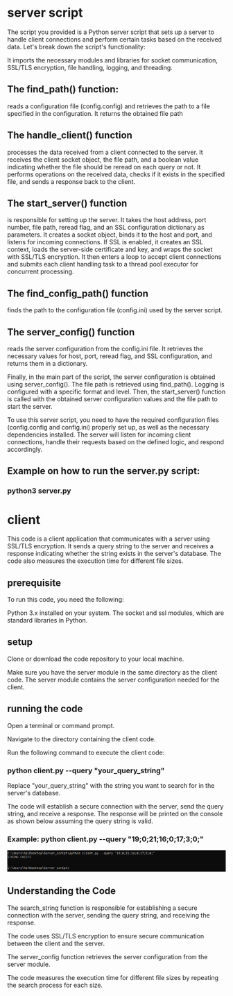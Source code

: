 # server script
The script you provided is a Python server script that sets up a server to handle client connections and perform certain tasks based on the received data. Let's break down the script's functionality:

It imports the necessary modules and libraries for socket communication, SSL/TLS encryption, file handling, logging, and threading.

## The find_path() function:
reads a configuration file (config.config) and retrieves the path to a file specified in the configuration.
It returns the obtained file path

## The handle_client() function
processes the data received from a client connected to the server.
It receives the client socket object, the file path, and a boolean value indicating whether the file should 
be reread on each query or not. It performs operations on the received data, checks if it exists in the specified
file, and sends a response back to the client.

## The start_server() function
is responsible for setting up the server. It takes the host address, port number, file path, reread flag, and an SSL 
configuration dictionary as parameters. It creates a socket object, binds it to the host and port,
and listens for incoming connections. If SSL is enabled, it creates an SSL context, loads the server-side certificate
and key, and wraps the socket with SSL/TLS encryption. It then enters a loop to accept client connections and submits
each client handling task to a thread pool executor for concurrent processing.

## The find_config_path() function
finds the path to the configuration file (config.ini) used by the server script.

## The server_config() function
reads the server configuration from the config.ini file. It retrieves the necessary values for host, port, reread flag,
and SSL configuration, and returns them in a dictionary.

Finally, in the main part of the script, the server configuration is obtained using server_config(). The file path is retrieved using find_path(). Logging is configured with a specific format and level. Then, the start_server() function is called with the obtained server configuration values and the file path to start the server.

To use this server script, you need to have the required configuration files (config.config and config.ini) properly set up, 
as well as the necessary dependencies installed.
The server will listen for incoming client connections, handle their requests based on the defined logic, and respond accordingly.

## Example on how to run the server.py script:
### python3 server.py

# client
This code is a client application that communicates with a server using SSL/TLS encryption.
It sends a query string to the server and receives a response indicating whether the string exists in the server's database.
The code also measures the execution time for different file sizes.

## prerequisite
To run this code, you need the following:

Python 3.x installed on your system.
The socket and ssl modules, which are standard libraries in Python.

## setup
Clone or download the code repository to your local machine.

Make sure you have the server module in the same directory as the client code.
The server module contains the server configuration needed for the client.

## running the code
Open a terminal or command prompt.

Navigate to the directory containing the client code.

Run the following command to execute the client code:
### python client.py --query "your_query_string"

Replace "your_query_string" with the string you want to search for in the server's database.

The code will establish a secure connection with the server, send the query string, and receive a response.
The response will be printed on the console as shown below assuming the query string is valid.

### Example: python client.py --query "19;0;21;16;0;17;3;0;"
![Screenshot](https://github.com/Mumin8/Server_script/blob/main/op.PNG)

## Understanding the Code
The search_string function is responsible for establishing a secure connection with the server, sending the query string, and receiving the response.

The code uses SSL/TLS encryption to ensure secure communication between the client and the server.

The server_config function retrieves the server configuration from the server module.

The code measures the execution time for different file sizes by repeating the search process for each size.


